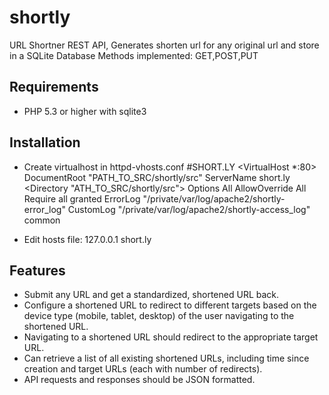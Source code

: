 # shortly
URL Shortner REST API, Generates shorten url for any original url and store in a SQLite Database
Methods implemented:
GET,POST,PUT


## Requirements

  - PHP 5.3 or higher with sqlite3

## Installation

- Create virtualhost in httpd-vhosts.conf
#SHORT.LY
<VirtualHost *:80>
    DocumentRoot "PATH_TO_SRC/shortly/src"
    ServerName short.ly
        <Directory "ATH_TO_SRC/shortly/src">
           Options All
           AllowOverride All
           Require all granted
        </Directory>
    ErrorLog "/private/var/log/apache2/shortly-error_log"
    CustomLog "/private/var/log/apache2/shortly-access_log" common
</VirtualHost>

- Edit hosts file:
127.0.0.1 short.ly


## Features
- Submit any URL and get a standardized, shortened URL back.
- Configure a shortened URL to redirect to different targets based on the device type (mobile, tablet, desktop) of the user navigating to the shortened URL.
- Navigating to a shortened URL should redirect to the appropriate target URL.
- Can retrieve a list of all existing shortened URLs, including time since creation and target URLs (each with number of redirects).
- API requests and responses should be JSON formatted.

